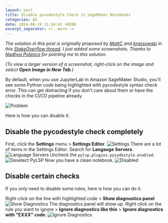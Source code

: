 ```yaml
---
layout: post
title: Disable pycodestyle Check in SageMaker Notebooks
categories: AI
date: 2024-08-19 11:34:41 +0200
excerpt_separator: <!--more-->
---
```

_The solution in this post is originally proposed by [MattC](https://stackoverflow.com/a/77932753) and [krassowski](https://stackoverflow.com/a/67671347) in this [StakeOverflow thread](https://stackoverflow.com/questions/67669843/jupyterlab-3-0-14-how-to-disable-code-style-highlights-pycodestyle). I just added some screenshots. Thanks to [Nadhya Polanco](https://www.linkedin.com/in/nadhya-polanco/) for pointing me to this solution._

_(To view a larger version of a screenshot, right-click on the image and select **Open Image in New Tab**.)_

By default, when you use JupyterLab in Amazon SageMaker Studio, you'll see some Python code being highlighted with pycodestyle syntax check error. This can get distracting if you don't care about them or have the checks in the CI/CD pipeline already.

![Problem]({{site_url}}/blog_assets/sagemaker-disable-pycodestyle/1.problem.png)

Here is how you can disable it:
<!--more-->

## Disable the pycodestyle check completely
First, click the **Settings** menu >  **Settings Editor**.
![Settings]({{site_url}}/blog_assets/sagemaker-disable-pycodestyle/2.settings.png)
There are a lot of items in the Settings Editor. Search for **Langauge Servers**.
![Language Servers]({{site_url}}/blog_assets/sagemaker-disable-pycodestyle/3.languages-servers.png)
Uncheck the `pylsp.plugins.pycodestyle.enabled`.
![Deselect PyLSP]({{site_url}}/blog_assets/sagemaker-disable-pycodestyle/4.diselect-pylsp.png)
Now you have a clean notebook.
![Disabled]({{site_url}}/blog_assets/sagemaker-disable-pycodestyle/5.disabled.png)
## Disable certain checks
If you only need to disable some rules, here is how you can do it.

Right-click on the line with highlighted code > **Show diagnostics panel**
![Show Diagnostics]({{site_url}}/blog_assets/sagemaker-disable-pycodestyle/6.show-diagnostics.png)
The diagnostics panel will show up. Right click on the rule you want to ignore > **Ignore diagnostics like this** > **Ignore diagnostics with "EXXX" code**.
![Ignore Diagnostics]({{site_url}}/blog_assets/sagemaker-disable-pycodestyle/7.ignore-diagnostics.png)
